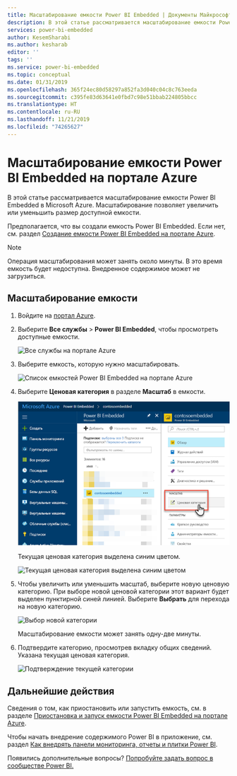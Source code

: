 ```yaml
---
title: Масштабирование емкости Power BI Embedded | Документы Майкрософт
description: В этой статье рассматривается масштабирование емкости Power BI Embedded в Microsoft Azure.
services: power-bi-embedded
author: KesemSharabi
ms.author: kesharab
editor: ''
tags: ''
ms.service: power-bi-embedded
ms.topic: conceptual
ms.date: 01/31/2019
ms.openlocfilehash: 365f24ec80d58297a852fa3d040c04c8c763eeda
ms.sourcegitcommit: c395fe83d63641e0fbd7c98e51bbab224805bbcc
ms.translationtype: HT
ms.contentlocale: ru-RU
ms.lasthandoff: 11/21/2019
ms.locfileid: "74265627"
---
```

# <a name="scale-your-power-bi-embedded-capacity-in-the-azure-portal"></a>Масштабирование емкости Power BI Embedded на портале Azure

В этой статье рассматривается масштабирование емкости Power BI Embedded в Microsoft Azure. Масштабирование позволяет увеличить или уменьшить размер доступной емкости.

Предполагается, что вы создали емкость Power BI Embedded. Если нет, см. раздел [Создание емкости Power BI Embedded на портале Azure](azure-pbie-create-capacity.md).

> [!NOTE]
> Операция масштабирования может занять около минуты. В это время емкость будет недоступна. Внедренное содержимое может не загрузиться.

## <a name="scale-a-capacity"></a>Масштабирование емкости

1. Войдите на [портал Azure](https://portal.azure.com/).

2. Выберите **Все службы** > **Power BI Embedded**, чтобы просмотреть доступные емкости.

    ![Все службы на портале Azure](media/azure-pbie-scale-capacity/azure-portal-more-services.png)

3. Выберите емкость, которую нужно масштабировать.

    ![Список емкостей Power BI Embedded на портале Azure](media/azure-pbie-scale-capacity/azure-portal-capacity-list.png)

4. Выберите **Ценовая категория** в разделе **Масштаб** в емкости.

    ![Параметр ценовой категории в разделе масштаба](media/azure-pbie-scale-capacity/azure-portal-scale-pricing-tier.png)

    Текущая ценовая категория выделена синим цветом.

    ![Текущая ценовая категория выделена синим цветом](media/azure-pbie-scale-capacity/azure-portal-current-tier.png)

5. Чтобы увеличить или уменьшить масштаб, выберите новую ценовую категорию. При выборе новой ценовой категории этот вариант будет выделен пунктирной синей линией. Выберите **Выбрать** для перехода на новую категорию.

    ![Выбор новой категории](media/azure-pbie-scale-capacity/azure-portal-select-new-tier.png)

    Масштабирование емкости может занять одну-две минуты.

6. Подтвердите категорию, просмотрев вкладку общих сведений. Указана текущая ценовая категория.

    ![Подтверждение текущей категории](media/azure-pbie-scale-capacity/azure-portal-confirm-tier.png)

## <a name="next-steps"></a>Дальнейшие действия

Сведения о том, как приостановить или запустить емкость, см. в разделе [Приостановка и запуск емкости Power BI Embedded на портале Azure](azure-pbie-pause-start.md).

Чтобы начать внедрение содержимого Power BI в приложение, см. раздел [Как внедрять панели мониторинга, отчеты и плитки Power BI](https://powerbi.microsoft.com/documentation/powerbi-developer-embedding-content/).

Появились дополнительные вопросы? [Попробуйте задать вопрос в сообществе Power BI.](https://community.powerbi.com/)
